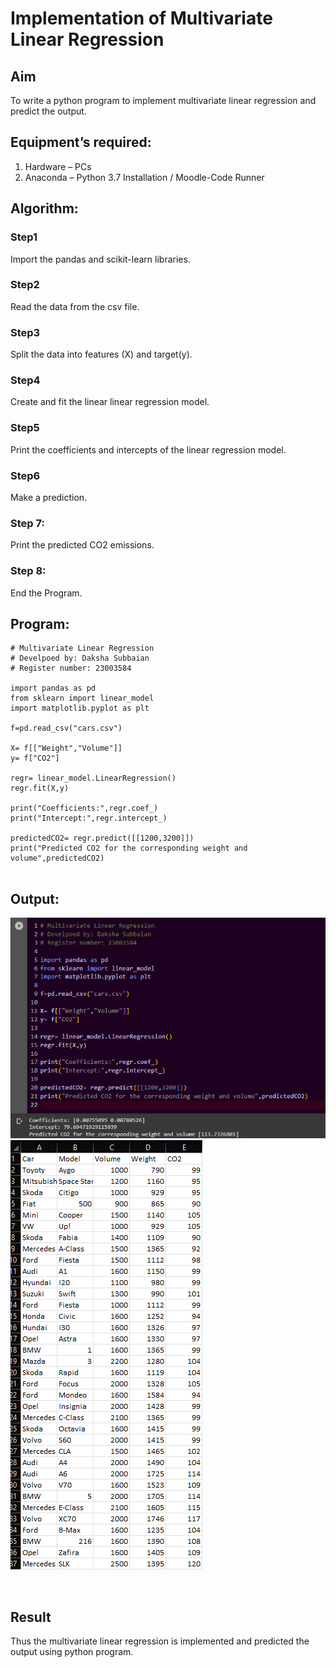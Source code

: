 # Implementation of Multivariate Linear Regression
## Aim
To write a python program to implement multivariate linear regression and predict the output.
## Equipment’s required:
1.	Hardware – PCs
2.	Anaconda – Python 3.7 Installation / Moodle-Code Runner
## Algorithm:
### Step1
Import the pandas and scikit-learn libraries.

### Step2
Read the data from the csv file.

### Step3
Split the data into features (X) and target(y).
### Step4
Create and fit the linear linear regression model.
### Step5
Print the coefficients and intercepts of the linear regression model.
### Step6
Make a prediction.
### Step 7:
Print the predicted CO2 emissions.
### Step 8:
End the Program.
## Program:
```
# Multivariate Linear Regression
# Develpoed by: Daksha Subbaian
# Register number: 23003584

import pandas as pd
from sklearn import linear_model
import matplotlib.pyplot as plt

f=pd.read_csv("cars.csv")

X= f[["Weight","Volume"]]
y= f["CO2"]

regr= linear_model.LinearRegression()
regr.fit(X,y)

print("Coefficients:",regr.coef_)
print("Intercept:",regr.intercept_)

predictedCO2= regr.predict([[1200,3200]])
print("Predicted CO2 for the corresponding weight and volume",predictedCO2)


```
## Output:
![output](/output.png)
![output](/carss.png)

<br>

## Result
Thus the multivariate linear regression is implemented and predicted the output using python program.
